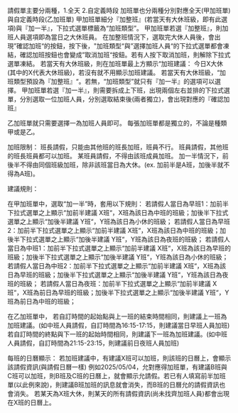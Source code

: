 請假單主要分兩種，1.全天 2.自定義時段
加班單也分兩種分別對應全天(甲加班單)與自定義時段(乙加班單)
甲加班單細分『加整班』(若當天有大休班級，即有此選項)與『加一半』，下拉式選單標籤為“加班類型”。
甲加班單若選『加整班』，則加班人員選項即為當日之大休班員。
在加整班情況下，選取完大休人員後，會出現”確認加班“的按鈕，按下後，"加班類型“與”選擇加班人員“的下拉式選單都會凍結，確認加班按鈕也會變成”取消加班“按鈕。若有人按下取消加班，則解除下拉式選單凍結。
若當天有大休班級，則在加班單最上方顯示“加班建議： 今日X大休 (其中的X代表大休班級)，若沒有就不用顯示加班建議。
若當天有大休班級，“加班類型預設為『加整班』“。若無，“加班類型”就只有『加一半』的選項可以選擇。
甲加班單若選『加一半』，則需要拆成上下班，出現兩個左右並排的下拉式選單，分別選取一位加班人員，分別選取結束後(兩者獨立)，會出現對應的『確認加班』




乙加班單就只需要選擇一為加班人員即可。
每張加班單都是獨立的，不論是種類甲或是乙。



加班限制：
班長請假，只能由其他班的班長加班，班員不行。
班員請假，其他班的班長班員都可以加班。
某班員請假，不得由該班成員加班。
加一半情況下，前後半不得由同個班級加班，除非該班當日為大休。(ex. 加前半是A班，加後半就不得為A班)。




建議規則：

在甲加班單中，選取“加一半”時，套用以下規則：
若請假人當日為早班1：加前半下拉式選單之上顯示“加前半建議 X班“，X班為該日為中班的班級；加後半下拉式選單之上顯示“加後半建議 Y班“，Y班為該日為小休的班級；
若請假人當日為早班2：加前半下拉式選單之上顯示“加前半建議 X班“，X班為該日為中班的班級；加後半下拉式選單之上顯示“加後半建議 Y班“，Y班為該日為夜班的班級；
若請假人當日為中班1：加前半下拉式選單之上顯示“加前半建議 X班“，X班為該日為早班的班級；加後半下拉式選單之上顯示“加後半建議 Y班“，Y班為該日為小休的班級；
若請假人當日為中班2：加前半下拉式選單之上顯示“加前半建議 X班“，X班為該日為早班的班級；加後半下拉式選單之上顯示“加後半建議 Y班“，Y班為該日為夜班的班級；
若請假人當日為夜班：加前半下拉式選單之上顯示“加前半建議 X班“，X班為前日為早班的班級；加後半下拉式選單之上顯示“加後半建議 Y班“，Y班為前日為中班的班級；



在乙加班單中，
若自訂時間的起始點與上一班的結束時間相同，則建議上一班為加班建議。(如中班人員請假，自訂時間為16:15-17:15，則建議當日早班人員加班)
若自訂時間的終點與下一班的起始時間相同，則建議下一班為加班建議。(如中班人員請假，自訂時間為21:15-23:15，則建議前日夜班人員加班)



每班的日曆顯示：
若加班建議中，有建議X班可以加班，則該班的日曆上，會顯示該請假資訊(與請假日曆一樣)
例如2025/05/04，允對應得加班單，有建議B班與C班可以加班，則B班及C班的日曆上，就會顯示允請假。若已有人填寫前半加班單(以此例來說)，則建議B班加班的訊息就會消失，而B班的日曆允的請假資訊也會消失。
若某天為X班大休，則某天的所有請假資訊(尚未找齊加班人員)都會出現在X班的日曆上。
